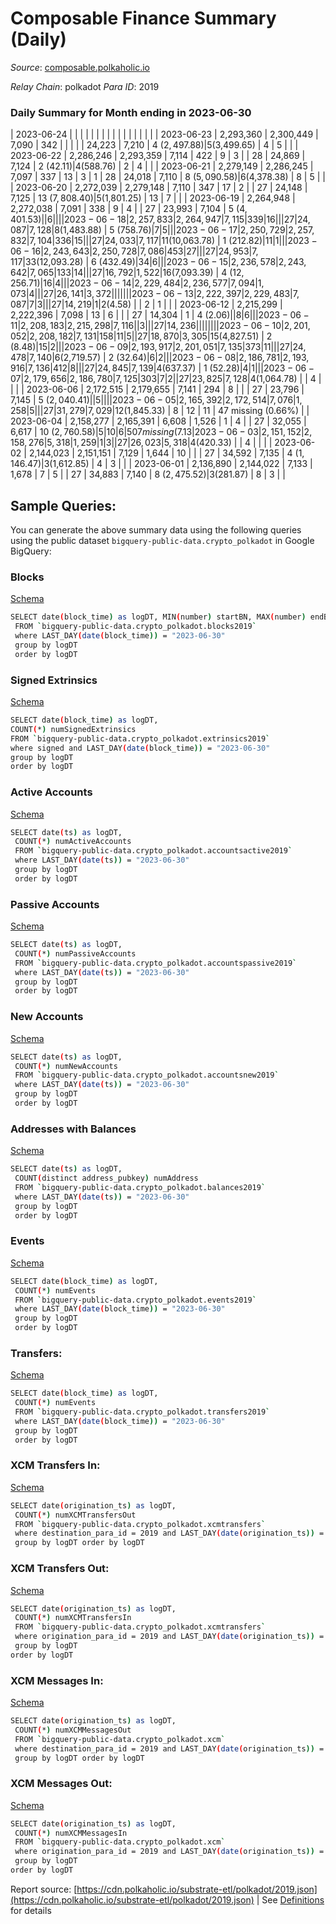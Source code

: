 # Composable Finance Summary (Daily)

_Source_: [composable.polkaholic.io](https://composable.polkaholic.io)

*Relay Chain*: polkadot
*Para ID*: 2019



### Daily Summary for Month ending in 2023-06-30


| 2023-06-24 |  |  |  |  |  |  |  |  |  |   |   |   |  |  |  |
| 2023-06-23 | 2,293,360 | 2,300,449 | 7,090 | 342 |  |  |  |  | 24,223 | 7,210  | 4 ($2,497.88) | 5 ($3,499.65) | 4 | 5 |  |
| 2023-06-22 | 2,286,246 | 2,293,359 | 7,114 | 422 | 9 | 3 |  | 28 | 24,869 | 7,124  | 2 ($42.11) | 4 ($588.76) | 2 | 4 |  |
| 2023-06-21 | 2,279,149 | 2,286,245 | 7,097 | 337 | 13 | 3 | 1 | 28 | 24,018 | 7,110  | 8 ($5,090.58) | 6 ($4,378.38) | 8 | 5 |  |
| 2023-06-20 | 2,272,039 | 2,279,148 | 7,110 | 347 | 17 | 2 |  | 27 | 24,148 | 7,125  | 13 ($7,808.40) | 5 ($1,801.25) | 13 | 7 |  |
| 2023-06-19 | 2,264,948 | 2,272,038 | 7,091 | 338 | 9 | 4 |  | 27 | 23,993 | 7,104  | 5 ($4,401.53) |   | 6 |  |  |
| 2023-06-18 | 2,257,833 | 2,264,947 | 7,115 | 339 | 16 |  |  | 27 | 24,087 | 7,128  | 8 ($1,483.88) | 5 ($758.76) | 7 | 5 |  |
| 2023-06-17 | 2,250,729 | 2,257,832 | 7,104 | 336 | 15 |  |  | 27 | 24,033 | 7,117  | 11 ($10,063.78) | 1 ($212.82) | 11 | 1 |  |
| 2023-06-16 | 2,243,643 | 2,250,728 | 7,086 | 453 | 27 |  |  | 27 | 24,953 | 7,117  | 33 ($12,093.28) | 6 ($432.49) | 34 | 6 |  |
| 2023-06-15 | 2,236,578 | 2,243,642 | 7,065 | 133 | 14 |  |  | 27 | 16,792 | 1,522  | 16 ($7,093.39) | 4 ($12,256.71) | 16 | 4 |  |
| 2023-06-14 | 2,229,484 | 2,236,577 | 7,094 | 1,073 | 4 |  |  | 27 | 26,141 | 3,372  |   |   |  |  |  |
| 2023-06-13 | 2,222,397 | 2,229,483 | 7,087 | 7 | 3 |  |  | 27 | 14,219 | 1  | 2 ($4.58) |   | 2 | 1 |  |
| 2023-06-12 | 2,215,299 | 2,222,396 | 7,098 | 13 | 6 |  |  | 27 | 14,304 | 1  | 4 ($2.06) |   | 8 | 6 |  |
| 2023-06-11 | 2,208,183 | 2,215,298 | 7,116 |  | 3 |  |  | 27 | 14,236 |   |   |   |  |  |  |
| 2023-06-10 | 2,201,052 | 2,208,182 | 7,131 | 158 | 11 | 5 |  | 27 | 18,870 | 3,305  | 15 ($4,827.51) | 2 ($8.48) | 15 | 2 |  |
| 2023-06-09 | 2,193,917 | 2,201,051 | 7,135 | 373 | 11 |  |  | 27 | 24,478 | 7,140  | 6 ($2,719.57) | 2 ($32.64) | 6 | 2 |  |
| 2023-06-08 | 2,186,781 | 2,193,916 | 7,136 | 412 | 8 |  |  | 27 | 24,845 | 7,139  | 4 ($637.37) | 1 ($52.28) | 4 | 1 |  |
| 2023-06-07 | 2,179,656 | 2,186,780 | 7,125 | 303 | 7 | 2 |  | 27 | 23,825 | 7,128  | 4 ($1,064.78) |   | 4 |  |  |
| 2023-06-06 | 2,172,515 | 2,179,655 | 7,141 | 294 | 8 |  |  | 27 | 23,796 | 7,145  | 5 ($2,040.41) |   | 5 |  |  |
| 2023-06-05 | 2,165,392 | 2,172,514 | 7,076 | 1,258 | 5 |  |  | 27 | 31,279 | 7,029  | 12 ($1,845.33) | 8  | 12 | 11 | 47 missing (0.66%) |
| 2023-06-04 | 2,158,277 | 2,165,391 | 6,608 | 1,526 | 1 | 4 |  | 27 | 32,055 | 6,617  | 10 ($2,760.58) | 5  | 10 | 6 | 507 missing (7.13%) |
| 2023-06-03 | 2,151,152 | 2,158,276 | 5,318 | 1,259 | 1 | 3 |  | 27 | 26,023 | 5,318  | 4 ($420.33) |   | 4 |  |  |
| 2023-06-02 | 2,144,023 | 2,151,151 | 7,129 | 1,644 | 10 |  |  | 27 | 34,592 | 7,135  | 4 ($1,146.47) | 3 ($1,612.85) | 4 | 3 |  |
| 2023-06-01 | 2,136,890 | 2,144,022 | 7,133 | 1,678 | 7 | 5 |  | 27 | 34,883 | 7,140  | 8 ($2,475.52) | 3 ($281.87) | 8 | 3 |  |

## Sample Queries:
You can generate the above summary data using the following queries using the public dataset `bigquery-public-data.crypto_polkadot` in Google BigQuery:


### Blocks 

[Schema](https://github.com/colorfulnotion/substrate-etl/blob/main/schema/blocks.json)

```bash
SELECT date(block_time) as logDT, MIN(number) startBN, MAX(number) endBN, COUNT(*) numBlocks 
 FROM `bigquery-public-data.crypto_polkadot.blocks2019`  
 where LAST_DAY(date(block_time)) = "2023-06-30" 
 group by logDT 
 order by logDT
```

### Signed Extrinsics 

[Schema](https://github.com/colorfulnotion/substrate-etl/blob/main/schema/extrinsics.json)

```bash
SELECT date(block_time) as logDT, 
COUNT(*) numSignedExtrinsics 
FROM `bigquery-public-data.crypto_polkadot.extrinsics2019`  
where signed and LAST_DAY(date(block_time)) = "2023-06-30" 
group by logDT 
order by logDT
```

### Active Accounts 

[Schema](https://github.com/colorfulnotion/substrate-etl/blob/main/schema/accountsactive.json)

```bash
SELECT date(ts) as logDT, 
 COUNT(*) numActiveAccounts 
 FROM `bigquery-public-data.crypto_polkadot.accountsactive2019` 
 where LAST_DAY(date(ts)) = "2023-06-30" 
 group by logDT 
 order by logDT
```

### Passive Accounts 

[Schema](https://github.com/colorfulnotion/substrate-etl/blob/main/schema/accountspassive.json)

```bash
SELECT date(ts) as logDT, 
 COUNT(*) numPassiveAccounts 
 FROM `bigquery-public-data.crypto_polkadot.accountspassive2019` 
 where LAST_DAY(date(ts)) = "2023-06-30" 
 group by logDT 
 order by logDT
```

### New Accounts 

[Schema](https://github.com/colorfulnotion/substrate-etl/blob/main/schema/accountsnew.json)

```bash
SELECT date(ts) as logDT, 
 COUNT(*) numNewAccounts 
 FROM `bigquery-public-data.crypto_polkadot.accountsnew2019` 
 where LAST_DAY(date(ts)) = "2023-06-30" 
 group by logDT
 order by logDT
```

### Addresses with Balances 

[Schema](https://github.com/colorfulnotion/substrate-etl/blob/main/schema/balances.json)

```bash
SELECT date(ts) as logDT,
 COUNT(distinct address_pubkey) numAddress 
 FROM `bigquery-public-data.crypto_polkadot.balances2019` 
 where LAST_DAY(date(ts)) = "2023-06-30" 
 group by logDT 
 order by logDT
```

### Events 

[Schema](https://github.com/colorfulnotion/substrate-etl/blob/main/schema/events.json)

```bash
SELECT date(block_time) as logDT, 
 COUNT(*) numEvents 
 FROM `bigquery-public-data.crypto_polkadot.events2019` 
 where LAST_DAY(date(block_time)) = "2023-06-30" 
 group by logDT 
 order by logDT
```

### Transfers:

[Schema](https://github.com/colorfulnotion/substrate-etl/blob/main/schema/transfers.json)

```bash
SELECT date(block_time) as logDT, 
 COUNT(*) numEvents 
 FROM `bigquery-public-data.crypto_polkadot.transfers2019` 
 where LAST_DAY(date(block_time)) = "2023-06-30" 
 group by logDT 
 order by logDT
```

### XCM Transfers In: 

[Schema](https://github.com/colorfulnotion/substrate-etl/blob/main/schema/xcmtransfers.json)

```bash
SELECT date(origination_ts) as logDT, 
 COUNT(*) numXCMTransfersOut 
 FROM `bigquery-public-data.crypto_polkadot.xcmtransfers` 
 where destination_para_id = 2019 and LAST_DAY(date(origination_ts)) = "2023-06-30" 
 group by logDT order by logDT
```

### XCM Transfers Out: 

[Schema](https://github.com/colorfulnotion/substrate-etl/blob/main/schema/xcmtransfers.json)

```bash
SELECT date(origination_ts) as logDT, 
 COUNT(*) numXCMTransfersIn 
 FROM `bigquery-public-data.crypto_polkadot.xcmtransfers` 
 where origination_para_id = 2019 and LAST_DAY(date(origination_ts)) = "2023-06-30" 
 group by logDT 
order by logDT
```

### XCM Messages In: 

[Schema](https://github.com/colorfulnotion/substrate-etl/blob/main/schema/xcm.json)

```bash
SELECT date(origination_ts) as logDT, 
 COUNT(*) numXCMMessagesOut 
 FROM `bigquery-public-data.crypto_polkadot.xcm` 
 where destination_para_id = 2019 and LAST_DAY(date(origination_ts)) = "2023-06-30" 
 group by logDT order by logDT
```

### XCM Messages Out: 

[Schema](https://github.com/colorfulnotion/substrate-etl/blob/main/schema/xcm.json)

```bash
SELECT date(origination_ts) as logDT, 
 COUNT(*) numXCMMessagesIn 
 FROM `bigquery-public-data.crypto_polkadot.xcm` 
 where origination_para_id = 2019 and LAST_DAY(date(origination_ts)) = "2023-06-30" 
 group by logDT 
order by logDT
```


Report source: [https://cdn.polkaholic.io/substrate-etl/polkadot/2019.json](https://cdn.polkaholic.io/substrate-etl/polkadot/2019.json) | See [Definitions](/DEFINITIONS.md) for details

